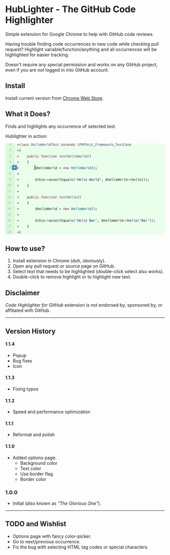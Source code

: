 # HubLighter - The GitHub Code Highlighter

Simple extension for Google Chrome to help with GitHub code reviews.

Having trouble finding code occurrences in new code while checking pull request? 
Highlight variable/function/anything and all occurrences will be highlighted for easier tracking. 

Doesn't require any special permission and works on any GitHub project, even if you are not logged in into GitHub account.

## Install

Install current version from [Chrome Web Store](https://chrome.google.com/webstore/detail/hublighter-github-code-hi/lglodolklpafcnjeaphjdijmfbmikkgn).

## What it Does?

Finds and highlights any occurrence of selected text.

Hublighter in action:

![Hublighter in action](readme-hublighter-in-action.gif)

## How to use?

1. Install extension in Chrome (duh, obviously).
2. Open any pull request or source page on GitHub.
3. Select text that needs to be highlighted (double-click select also works).
4. Double-click to remove highlight or to highlight new text.

## Disclaimer

_Code Highlighter for GitHub_ extension is not endorsed by, sponsored by, or affiliated with GitHub.

---

## Version History

#### 1.1.4

* Popup
* Bug fixes
* Icon

#### 1.1.3

* Fixing typos

#### 1.1.2

* Speed and performance optimization

#### 1.1.1

* Reformat and polish

#### 1.1.0

* Added options page: 
  * Background color
  * Text color
  * Use border flag
  * Border color

### 1.0.0

* Initial (also known as _"The Glorious One"_).

---

## TODO and Wishlist

* Options page with fancy color-picker.
* Go to next/previous occurrence.
* Fix the bug with selecting HTML tag codes or special characters

